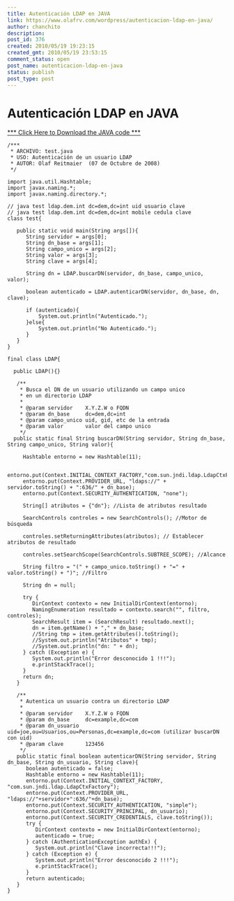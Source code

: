 ```yaml
---
title: Autenticación LDAP en JAVA
link: https://www.olafrv.com/wordpress/autenticacion-ldap-en-java/
author: chanchito
description: 
post_id: 376
created: 2010/05/19 19:23:15
created_gmt: 2010/05/19 23:53:15
comment_status: open
post_name: autenticacion-ldap-en-java
status: publish
post_type: post
---
```


# Autenticación LDAP en JAVA

[*** Click Here to Download the JAVA code ***](http://www.olafrv.com/wp-content/uploads/2010/05/test.zip)
    
    
    /***
     * ARCHIVO: test.java
     * USO: Autenticación de un usuario LDAP
     * AUTOR: Olaf Reitmaier  (07 de Octubre de 2008)
     */
    
    import java.util.Hashtable;
    import javax.naming.*;
    import javax.naming.directory.*;
    
    // java test ldap.dem.int dc=dem,dc=int uid usuario clave
    // java test ldap.dem.int dc=dem,dc=int mobile cedula clave
    class test{
    
       public static void main(String args[]){
          String servidor = args[0];
          String dn_base = args[1];
          String campo_unico = args[2];
          String valor = args[3];
          String clave = args[4];
    
          String dn = LDAP.buscarDN(servidor, dn_base, campo_unico, valor); 
         
          boolean autenticado = LDAP.autenticarDN(servidor, dn_base, dn, clave);
    
          if (autenticado){
              System.out.println("Autenticado.");
          }else{
              System.out.println("No Autenticado.");      
          }
       }
    }
    
    final class LDAP{
      
      public LDAP(){}
      
       /** 
        * Busca el DN de un usuario utilizando un campo unico
        * en un directorio LDAP
        *
        * @param servidor    X.Y.Z.W o FQDN
        * @param dn_base     dc=dem,dc=int
        * @param campo_unico uid, gid, etc de la entrada
        * @param valor       valor del campo unico
        */
      public static final String buscarDN(String servidor, String dn_base, String campo_unico, String valor){
       
         Hashtable entorno = new Hashtable(11); 
        
         entorno.put(Context.INITIAL_CONTEXT_FACTORY,"com.sun.jndi.ldap.LdapCtxFactory");
         entorno.put(Context.PROVIDER_URL, "ldaps://" + servidor.toString() + ":636/" + dn_base);
         entorno.put(Context.SECURITY_AUTHENTICATION, "none");
        
         String[] atributos = {"dn"}; //Lista de atributos resultado
       
         SearchControls controles = new SearchControls(); //Motor de búsqueda
       
         controles.setReturningAttributes(atributos); // Establecer atributos de resultado
       
         controles.setSearchScope(SearchControls.SUBTREE_SCOPE); //Alcance
       
         String filtro = "(" + campo_unico.toString() + "=" + valor.toString() + ")"; //Filtro
    
         String dn = null;
    
         try {
            DirContext contexto = new InitialDirContext(entorno);
            NamingEnumeration resultado = contexto.search("", filtro, controles);
            SearchResult item = (SearchResult) resultado.next();
            dn = item.getName() + "," + dn_base;
            //String tmp = item.getAttributes().toString();
            //System.out.println("Atributos" + tmp);
            //System.out.println("dn: " + dn);
         } catch (Exception e) {
            System.out.println("Error desconocido 1 !!!");
            e.printStackTrace();
         }
         return dn;
       }
       
       /** 
        * Autentica un usuario contra un directorio LDAP
        *
        * @param servidor    X.Y.Z.W o FQDN
        * @param dn_base     dc=example,dc=com
        * @param dn_usuario  uid=joe,ou=Usuarios,ou=Personas,dc=example,dc=com (utilizar buscarDN con uid)
        * @param clave       123456
        */
       public static final boolean autenticarDN(String servidor, String dn_base, String dn_usuario, String clave){
          boolean autenticado = false;
          Hashtable entorno = new Hashtable(11); 
          entorno.put(Context.INITIAL_CONTEXT_FACTORY, "com.sun.jndi.ldap.LdapCtxFactory");
          entorno.put(Context.PROVIDER_URL, "ldaps://"+servidor+":636/"+dn_base);
          entorno.put(Context.SECURITY_AUTHENTICATION, "simple");
          entorno.put(Context.SECURITY_PRINCIPAL, dn_usuario);
          entorno.put(Context.SECURITY_CREDENTIALS, clave.toString());
          try {
             DirContext contexto = new InitialDirContext(entorno);
             autenticado = true;
          } catch (AuthenticationException authEx) {
             System.out.println("Clave incorrecta!!!");
          } catch (Exception e) {
             System.out.println("Error desconocido 2 !!!");
             e.printStackTrace();
          }
          return autenticado;
       }
    }